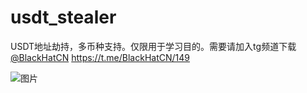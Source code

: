 # usdt_stealer

USDT地址劫持，多币种支持。仅限用于学习目的。需要请加入tg频道下载 [@BlackHatCN](https://t.me/BlackHatCN) https://t.me/BlackHatCN/149

![图片](https://private-user-images.githubusercontent.com/148842888/327863247-da44fe86-a7e9-44a0-8979-4228ab850c42.png?jwt=eyJhbGciOiJIUzI1NiIsInR5cCI6IkpXVCJ9.eyJpc3MiOiJnaXRodWIuY29tIiwiYXVkIjoicmF3LmdpdGh1YnVzZXJjb250ZW50LmNvbSIsImtleSI6ImtleTUiLCJleHAiOjE3MTQ3NjUzNjQsIm5iZiI6MTcxNDc2NTA2NCwicGF0aCI6Ii8xNDg4NDI4ODgvMzI3ODYzMjQ3LWRhNDRmZTg2LWE3ZTktNDRhMC04OTc5LTQyMjhhYjg1MGM0Mi5wbmc_WC1BbXotQWxnb3JpdGhtPUFXUzQtSE1BQy1TSEEyNTYmWC1BbXotQ3JlZGVudGlhbD1BS0lBVkNPRFlMU0E1M1BRSzRaQSUyRjIwMjQwNTAzJTJGdXMtZWFzdC0xJTJGczMlMkZhd3M0X3JlcXVlc3QmWC1BbXotRGF0ZT0yMDI0MDUwM1QxOTM3NDRaJlgtQW16LUV4cGlyZXM9MzAwJlgtQW16LVNpZ25hdHVyZT0xMzAyYTQ4MDM5NGNlNGM0MGVjODRlMWQ0MWNiOTExZDI1NThmM2Q0OTVlZTk2ZWNiZDNhZDg1MTdjN2NkMWRhJlgtQW16LVNpZ25lZEhlYWRlcnM9aG9zdCZhY3Rvcl9pZD0wJmtleV9pZD0wJnJlcG9faWQ9MCJ9.gq5uV4vXYSZGSgbhK646qvIsi8bDxG-NiD-ImLB_SmI)
